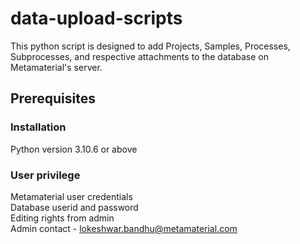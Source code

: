 # data-upload-scripts
This python script is designed to add Projects, Samples, Processes, Subprocesses, and respective attachments to the database on Metamaterial's server.

## Prerequisites
### Installation
Python version 3.10.6 or above
### User privilege
Metamaterial user credentials \
Database userid and password \
Editing rights from admin \
Admin contact - lokeshwar.bandhu@metamaterial.com 
